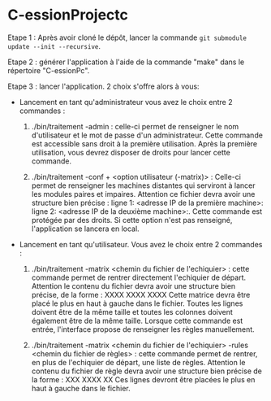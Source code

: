 # C-essionProjectc

Etape 1 : Après avoir cloné le dépôt, lancer la commande `git submodule update --init --recursive`. 

Etape 2 : générer l'application à l'aide de la commande "make" dans le répertoire "C-essionPc". 

Etape 3 : lancer l'application. 2 choix s'offre alors à vous:
- Lancement en tant qu'administrateur vous avez le choix entre 2 commandes :
 
    1) ./bin/traitement -admin : celle-ci permet de renseigner le nom d'utilisateur et le mot de passe d'un administrateur. Cette         commande est accessible sans droit à la première utilisation. Après la première utilisation, vous devrez disposer de droits         pour lancer cette commande.

    2) ./bin/traitement -conf <chemin du fichier de conf> + <option utilisateur (-matrix)> : Celle-ci permet de renseigner les         machines distantes qui serviront à lancer les modules paires et impaires. Attention ce fichier devra avoir une         structure         bien précise : 
    ligne 1: <adresse IP de la première machine>:<port>
    ligne 2: <adresse IP de la deuxième machine>:<port>. 
    Cette commande est protégée par des droits. Si cette option n'est pas renseigné, l'application se lancera en local.


- Lancement en tant qu'utilisateur. Vous avez le choix entre 2 commandes :

    1) ./bin/traitement -matrix <chemin du fichier de l'echiquier> : cette commande permet de rentrer directement l'echiquier de départ.         Attention le contenu du fichier devra avoir une structure bien précise, de la forme :
    XXXX
    XXXX
    XXXX
    Cette matrice devra être placé le plus en haut à gauche dans le fichier.
    Toutes les lignes doivent être de la même taille et toutes les colonnes doivent également être de la même taille. Lorsque cette     commande est entrée, l'interface propose de renseigner les règles manuellement. 


    2) ./bin/traitement -matrix <chemin du fichier de l'echiquier> -rules <chemin du fichier de règles> : cette commande permet de         rentrer, en plus de l'echiquier de départ, une liste de règles. Attention le contenu du fichier de règle devra avoir une structure         bien précise de la forme :
    XXX
    XXXX
    XX
    Ces lignes devront être placées le plus en haut à gauche dans le fichier.


